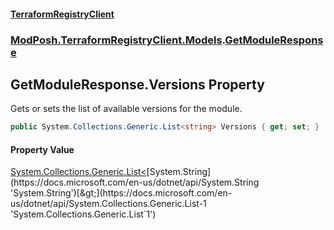 #### [TerraformRegistryClient](index.md 'index')
### [ModPosh.TerraformRegistryClient.Models](ModPosh.TerraformRegistryClient.Models.md 'ModPosh.TerraformRegistryClient.Models').[GetModuleResponse](ModPosh.TerraformRegistryClient.Models.GetModuleResponse.md 'ModPosh.TerraformRegistryClient.Models.GetModuleResponse')

## GetModuleResponse.Versions Property

Gets or sets the list of available versions for the module.

```csharp
public System.Collections.Generic.List<string> Versions { get; set; }
```

#### Property Value
[System.Collections.Generic.List&lt;](https://docs.microsoft.com/en-us/dotnet/api/System.Collections.Generic.List-1 'System.Collections.Generic.List`1')[System.String](https://docs.microsoft.com/en-us/dotnet/api/System.String 'System.String')[&gt;](https://docs.microsoft.com/en-us/dotnet/api/System.Collections.Generic.List-1 'System.Collections.Generic.List`1')